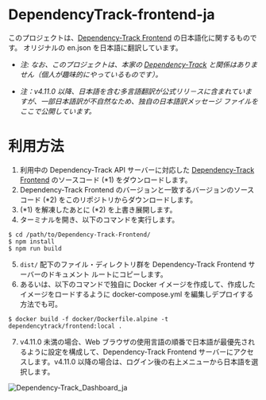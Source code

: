 # DependencyTrack-frontend-ja

このプロジェクトは、[Dependency-Track Frontend](https://github.com/DependencyTrack/frontend) の日本語化に関するものです。
オリジナルの en.json を日本語に翻訳しています。

* *注: なお、このプロジェクトは、本家の [Dependency-Track](https://dependencytrack.org/) と関係はありません（個人が趣味的にやっているものです）。*

* *注：v4.11.0 以降、日本語を含む多言語翻訳が公式リリ－スに含まれていますが、一部日本語訳が不自然なため、独自の日本語訳メッセージ ファイルをここで公開しています。*

# 利用方法

1. 利用中の Dependency-Track API サーバーに対応した [Dependency-Track Frontend](https://github.com/DependencyTrack/frontend) のソースコード (*1) をダウンロードします。
2. Dependency-Track Frontend のバージョンと一致するバージョンのソース コード (*2) をこのリポジトリからダウンロードします。
3. (*1) を解凍したあとに (*2) を上書き展開します。
4. ターミナルを開き、以下のコマンドを実行します。
```
$ cd /path/to/Dependency-Track-Frontend/
$ npm install
$ npm run build
```
5. ```dist/``` 配下のファイル・ディレクトリ群を Dependency-Track Frontend サーバーのドキュメント ルートにコピーします。
6. あるいは、以下のコマンドで独自に Docker イメージを作成して、作成したイメージをロードするように docker-compose.yml を編集しデプロイする方法でも可。
```
$ docker build -f docker/Dockerfile.alpine -t dependencytrack/frontend:local .
```
7. v4.11.0 未満の場合、Web ブラウザの使用言語の順番で日本語が最優先されるように設定を構成して、Dependency-Track Frontend サーバーにアクセスします。v4.11.0 以降の場合は、ログイン後の右上メニューから日本語を選択します。

![Dependency-Track_Dashboard_ja](https://user-images.githubusercontent.com/100552204/174016314-3b4dfc38-83c4-4b82-8f93-1b5d6dd8697e.png)
